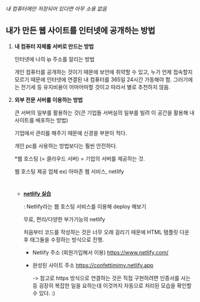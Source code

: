 ###### 내 컴퓨터에만 저장되어 있다면 아무 소용 없음

## 내가 만든 웹 사이트를 인터넷에 공개하는 방법

1. **내 컴퓨터 자체를 서버로 만드는 방법**

   인터넷에 나의 ip 주소를 알리는 방법

   개인 컴퓨터를 공개하는 것이기 때문에 보안에 취약할 수 있고, 누가 언제 접속할지 모르기 때문에 인터넷에 연결된 내 컴퓨터를 365일 24시간 가동해야 함. 그러기에는 전기세 등 유지비용이 어마어마할 것이고 따라서 별로 추천하지 않음.  

2. **외부 전문 서버를 이용하는 방법**

   큰 서버의 일부를 활용하는 것(큰 기업들 서버실의 일부를 빌려 이 공간을 활용해 내 사이트를 배포하는 방법) 

   기업에서 관리를 해주기 때문에 신경쓸 부분이 적다.

   개인 pc를 사용하는 방법보다는 훨씬 안전하다.

   *웹 호스팅 (= 클라우드 서버) = 기업의 서버를 제공하는 것.

   웹 호스팅 제공 업체 ex) 아마존 웹 서비스, netlify

   #

   * **[netlify 실습](https://confettimimy.netlify.app)**

     : Netlify라는 웹 호스팅 서비스를 이용해 deploy 해보기

     무료, 편리/다양한 부가기능의 netlify

     처음부터 코드를 작성하는 것은 너무 오래 걸리기 때문에 HTML 탬플릿 다운 후 태그들을 수정하는 방식으로 진행.
     
     * Netlify 주소 (회원가입해서 이용)
           https://www.netlify.com/
     
     * 완성된 사이트 주소
           https://confettimimy.netlify.app
     
       -> 참고로 https 방식으로 연결하는 것은 직접 구현하려면 인증서를 사는 등 굉장히 복잡한 일을 요하는데 이것까지 자동으로 처리된 모습을 확인할 수 있다. :)